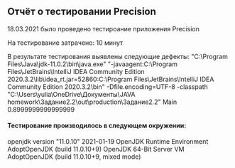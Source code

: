 ## Отчёт о тестировании Precision

18.03.2021 было проведено тестироание приложения Precision

На тестирование затрачено: 10 минут

В результате тестирования выявлены следующие дефекты:
"C:\Program Files\Java\jdk-11.0.2\bin\java.exe" "-javaagent:C:\Program Files\JetBrains\IntelliJ IDEA Community Edition 2020.3.2\lib\idea_rt.jar=52860:C:\Program Files\JetBrains\IntelliJ IDEA Community Edition 2020.3.2\bin" -Dfile.encoding=UTF-8 -classpath "C:\Users\yulia\OneDrive\Документы\JAVA homework\Задание2.2\out\production\Задание2.2" Main
0.8999999999999999

#### Тестирование производилось в следующем окружении:

openjdk version "11.0.10" 2021-01-19
OpenJDK Runtime Environment AdoptOpenJDK (build 11.0.10+9)
OpenJDK 64-Bit Server VM AdoptOpenJDK (build 11.0.10+9, mixed mode)

